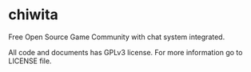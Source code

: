 # chiwita
Free Open Source Game Community with chat system integrated.

All code and documents has GPLv3 license. For more information go to LICENSE file.

